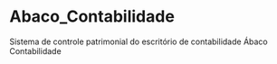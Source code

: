 # Abaco_Contabilidade

Sistema de controle patrimonial do escritório de contabilidade Ábaco Contabilidade
